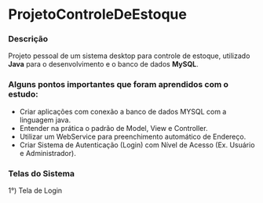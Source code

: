# ProjetoControleDeEstoque


<h3>Descrição</h3>

Projeto pessoal de um sistema desktop para controle de estoque, utilizado **Java** para o desenvolvimento e o banco de dados **MySQL**.



<h3>Alguns pontos importantes que foram aprendidos com o estudo:</h3>

- Criar aplicações com conexão a banco de dados MYSQL com a linguagem java.
- Entender na prática o padrão de Model, View e Controller.
- Utilizar um WebService para preenchimento automático de Endereço.
- Criar Sistema de Autenticação (Login) com Nível de Acesso (Ex. Usuário e Administrador).



<h3>Telas do Sistema</h3>

1°) Tela de Login
